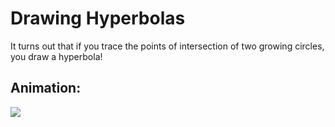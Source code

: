 # Drawing Hyperbolas
It turns out that if you trace the points of intersection of two growing circles, you draw a hyperbola!

## Animation:
![](https://media.giphy.com/media/jGKLNfNd2e4S2dZtr5/giphy.gif)
